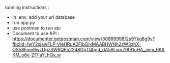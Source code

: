 running instructions :
  - In .env, add your url database
  - run app.py
  - use postman to run api
  - Document to use API : https://documenter.getpostman.com/view/30669998/2s9Ykq8g9v?fbclid=IwY2xjawFLP-VleHRuA2FlbQIxMAABHWNh2zW3zhX-OSh8Fme9wzUgz3WRQFb2248GpTQbgd_dA59LwpZ9tB1uHA_aem_6KKKM_o6e-Zf7iaY_hQy_w
